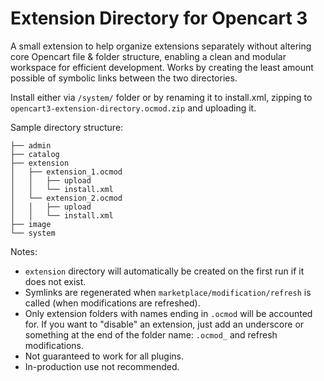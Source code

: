 # Extension Directory for Opencart 3
A small extension to help organize extensions separately without altering core Opencart file & folder structure, enabling a clean and modular workspace for efficient development. Works by creating the least amount possible of symbolic links between the two directories.

Install either via `/system/` folder or by renaming it to install.xml, zipping to `opencart3-extension-directory.ocmod.zip` and uploading it.

Sample directory structure:

```
├── admin
├── catalog
├── extension
│   ├── extension_1.ocmod
│   │   ├── upload
│   │   └── install.xml
│   └── extension_2.ocmod
│   │   ├── upload
│   │   └── install.xml
├── image
└── system
```
Notes:
* `extension` directory will automatically be created on the first run if it does not exist.
* Symlinks are regenerated when `marketplace/modification/refresh` is called (when modifications are refreshed).
* Only extension folders with names ending in `.ocmod` will be accounted for. If you want to "disable" an extension, just add an underscore or something at the end of the folder name: `.ocmod_` and refresh modifications.
* Not guaranteed to work for all plugins.
* In-production use not recommended.
